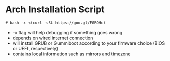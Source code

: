 Arch Installation Script
=======

```
# bash -x <(curl -sSL https://goo.gl/FGROHc)
```
* -x flag will help debugging if something goes wrong
* depends on wired internet connection
* will install GRUB or Gummiboot according to your firmware choice (BIOS or UEFI, respectively)
* contains local information such as mirrors and timezone
